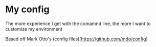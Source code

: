 # My config

The more experience I get with the comamnd line, the more I want to customize my environment

Based off Mark Otto's (config files)[https://github.com/mdo/config]
